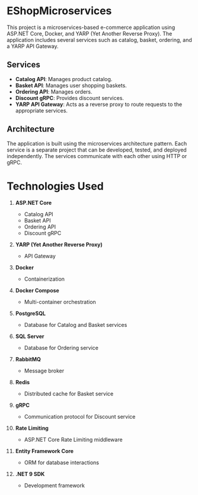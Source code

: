 # EShopMicroservices

This project is a microservices-based e-commerce application using ASP.NET Core, Docker, and YARP (Yet Another Reverse Proxy). The application includes several services such as catalog, basket, ordering, and a YARP API Gateway.

## Services

- **Catalog API**: Manages product catalog.
- **Basket API**: Manages user shopping baskets.
- **Ordering API**: Manages orders.
- **Discount gRPC**: Provides discount services.
- **YARP API Gateway**: Acts as a reverse proxy to route requests to the appropriate services.

## Architecture

The application is built using the microservices architecture pattern. Each service is a separate project that can be developed, tested, and deployed independently. The services communicate with each other using HTTP or gRPC.

# Technologies Used

1. **ASP.NET Core**
   - Catalog API
   - Basket API
   - Ordering API
   - Discount gRPC

2. **YARP (Yet Another Reverse Proxy)**
   - API Gateway

3. **Docker**
   - Containerization

4. **Docker Compose**
   - Multi-container orchestration

5. **PostgreSQL**
   - Database for Catalog and Basket services

6. **SQL Server**
   - Database for Ordering service

7. **RabbitMQ**
   - Message broker

8. **Redis**
   - Distributed cache for Basket service

9. **gRPC**
   - Communication protocol for Discount service

10. **Rate Limiting**
    - ASP.NET Core Rate Limiting middleware

11. **Entity Framework Core**
    - ORM for database interactions

12. **.NET 9 SDK**
    - Development framework